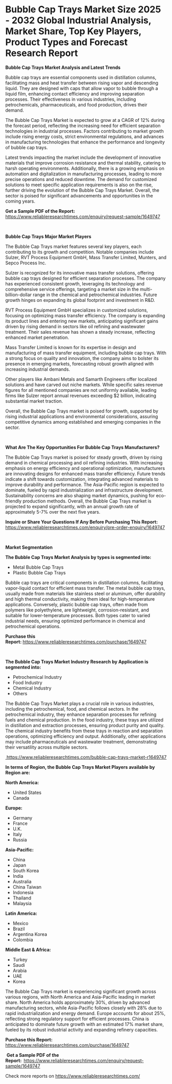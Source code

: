 <p><h1>Bubble Cap Trays Market Size 2025 - 2032 Global Industrial Analysis, Market Share, Top Key Players, Product Types and Forecast Research Report</h1></p><p><strong>Bubble Cap Trays Market Analysis and Latest Trends</strong></p>
<p><p>Bubble cap trays are essential components used in distillation columns, facilitating mass and heat transfer between rising vapor and descending liquid. They are designed with caps that allow vapor to bubble through a liquid film, enhancing contact efficiency and improving separation processes. Their effectiveness in various industries, including petrochemicals, pharmaceuticals, and food production, drives their demand.</p><p>The Bubble Cap Trays Market is expected to grow at a CAGR of 12% during the forecast period, reflecting the increasing need for efficient separation technologies in industrial processes. Factors contributing to market growth include rising energy costs, strict environmental regulations, and advances in manufacturing technologies that enhance the performance and longevity of bubble cap trays.</p><p>Latest trends impacting the market include the development of innovative materials that improve corrosion resistance and thermal stability, catering to harsh operating environments. Additionally, there is a growing emphasis on automation and digitalization in manufacturing processes, leading to more precise operations and reduced downtime. The demand for customized solutions to meet specific application requirements is also on the rise, further driving the evolution of the Bubble Cap Trays Market. Overall, the sector is poised for significant advancements and opportunities in the coming years.</p></p>
<p><strong>Get a Sample PDF of the Report:&nbsp;</strong> <a href="https://www.reliableresearchtimes.com/enquiry/request-sample/1649747?utm_campaign=2999&utm_medium=2&utm_source=Github&utm_content=ia&utm_term=09042025&utm_id=bubble-cap-trays">https://www.reliableresearchtimes.com/enquiry/request-sample/1649747</a></p>
<p>&nbsp;</p>
<p><strong>Bubble Cap Trays Major Market Players</strong></p>
<p><p>The Bubble Cap Trays market features several key players, each contributing to its growth and competition. Notable companies include Sulzer, RVT Process Equipment GmbH, Mass Transfer Limited, Munters, and Sepco Process Inc. </p><p>Sulzer is recognized for its innovative mass transfer solutions, offering bubble cap trays designed for efficient separation processes. The company has experienced consistent growth, leveraging its technology and comprehensive service offerings, targeting a market size in the multi-billion-dollar range in the chemical and petrochemical industries. Future growth hinges on expanding its global footprint and investment in R&D.</p><p>RVT Process Equipment GmbH specializes in customized solutions, focusing on optimizing mass transfer efficiency. The company is expanding its product lines and entering new markets, anticipating significant gains driven by rising demand in sectors like oil refining and wastewater treatment. Their sales revenue has shown a steady increase, reflecting enhanced market penetration.</p><p>Mass Transfer Limited is known for its expertise in design and manufacturing of mass transfer equipment, including bubble cap trays. With a strong focus on quality and innovation, the company aims to bolster its presence in emerging markets, forecasting robust growth aligned with increasing industrial demands.</p><p>Other players like Ambani Metals and Samarth Engineers offer localized solutions and have carved out niche markets. While specific sales revenue figures for all mentioned companies are not uniformly available, leading firms like Sulzer report annual revenues exceeding $2 billion, indicating substantial market traction.</p><p>Overall, the Bubble Cap Trays market is poised for growth, supported by rising industrial applications and environmental considerations, assuring competitive dynamics among established and emerging companies in the sector.</p></p>
<p>&nbsp;</p>
<p><strong>What Are The Key Opportunities For Bubble Cap Trays Manufacturers?</strong></p>
<p><p>The Bubble Cap Trays market is poised for steady growth, driven by rising demand in chemical processing and oil refining industries. With increasing emphasis on energy efficiency and operational optimization, manufacturers are innovating designs for enhanced mass transfer efficiency. Future trends indicate a shift towards customization, integrating advanced materials to improve durability and performance. The Asia-Pacific region is expected to dominate, fueled by rapid industrialization and infrastructure development. Sustainability concerns are also shaping market dynamics, pushing for eco-friendly production methods. Overall, the Bubble Cap Trays market is projected to expand significantly, with an annual growth rate of approximately 5-7% over the next five years.</p></p>
<p><strong>Inquire or Share Your Questions If Any Before Purchasing This Report:</strong> <a href="https://www.reliableresearchtimes.com/enquiry/pre-order-enquiry/1649747?utm_campaign=2999&utm_medium=2&utm_source=Github&utm_content=ia&utm_term=09042025&utm_id=bubble-cap-trays">https://www.reliableresearchtimes.com/enquiry/pre-order-enquiry/1649747</a></p>
<p>&nbsp;</p>
<p><strong>Market Segmentation</strong></p>
<p><strong>The Bubble Cap Trays Market Analysis by types is segmented into:</strong></p>
<p><ul><li>Metal Bubble Cap Trays</li><li>Plastic Bubble Cap Trays</li></ul></p>
<p><p>Bubble cap trays are critical components in distillation columns, facilitating vapor-liquid contact for efficient mass transfer. The metal bubble cap trays, usually made from materials like stainless steel or aluminum, offer durability and high thermal conductivity, making them ideal for high-temperature applications. Conversely, plastic bubble cap trays, often made from polymers like polyethylene, are lightweight, corrosion-resistant, and suitable for lower-temperature processes. Both types cater to varied industrial needs, ensuring optimized performance in chemical and petrochemical operations.</p></p>
<p><strong>Purchase this Report:&nbsp;</strong><a href="https://www.reliableresearchtimes.com/purchase/1649747?utm_campaign=2999&utm_medium=2&utm_source=Github&utm_content=ia&utm_term=09042025&utm_id=bubble-cap-trays">https://www.reliableresearchtimes.com/purchase/1649747</a></p>
<p>&nbsp;</p>
<p><strong>The Bubble Cap Trays Market Industry Research by Application is segmented into:</strong></p>
<p><ul><li>Petrochemical Industry</li><li>Food Industry</li><li>Chemical Industry</li><li>Others</li></ul></p>
<p><p>The Bubble Cap Trays Market plays a crucial role in various industries, including the petrochemical, food, and chemical sectors. In the petrochemical industry, they enhance separation processes for refining fuels and chemical production. In the food industry, these trays are utilized in distillation and extraction processes, ensuring product purity and quality. The chemical industry benefits from these trays in reaction and separation operations, optimizing efficiency and output. Additionally, other applications may include pharmaceuticals and wastewater treatment, demonstrating their versatility across multiple sectors.</p></p>
<p><a href="https://www.reliableresearchtimes.com/bubble-cap-trays-market-r1649747?utm_campaign=2999&utm_medium=2&utm_source=Github&utm_content=ia&utm_term=09042025&utm_id=bubble-cap-trays">&nbsp;https://www.reliableresearchtimes.com/bubble-cap-trays-market-r1649747</a></p>
<p><strong>In terms of Region, the Bubble Cap Trays Market Players available by Region are:</strong></p>
<p>
    <p> <strong> North America: </strong>
        <ul>
            <li>United States</li>
            <li>Canada</li>
        </ul>
        </p> 
    <p> <strong> Europe: </strong>
        <ul>
            <li>Germany</li>
            <li>France</li>
            <li>U.K.</li>
            <li>Italy</li>
            <li>Russia</li>
        </ul>
        </p> 
    <p> <strong> Asia-Pacific: </strong>
        <ul>
            <li>China</li>
            <li>Japan</li>
            <li>South Korea</li>
            <li>India</li>
            <li>Australia</li>
            <li>China Taiwan</li>
            <li>Indonesia</li>
            <li>Thailand</li>
            <li>Malaysia</li>
        </ul>
        </p> 
    <p> <strong> Latin America: </strong>
        <ul>
            <li>Mexico</li>
            <li>Brazil</li>
            <li>Argentina Korea</li>
            <li>Colombia</li>
        </ul>
        </p> 
    <p> <strong> Middle East & Africa: </strong>
        <ul>
            <li>Turkey</li>
            <li>Saudi</li>
            <li>Arabia</li>
            <li>UAE</li>
            <li>Korea</li>
        </ul>
    </p>
    </p>
<p><p>The Bubble Cap Trays market is experiencing significant growth across various regions, with North America and Asia-Pacific leading in market share. North America holds approximately 30%, driven by advanced manufacturing sectors, while Asia-Pacific follows closely with 28% due to rapid industrialization and energy demand. Europe accounts for about 25%, reflecting strong regulatory support for efficient processes. China is anticipated to dominate future growth with an estimated 17% market share, fueled by its robust industrial activity and expanding refinery capacities.</p></p>
<p><strong>Purchase this Report: </strong><a href="https://www.reliableresearchtimes.com/purchase/1649747?utm_campaign=2999&utm_medium=2&utm_source=Github&utm_content=ia&utm_term=09042025&utm_id=bubble-cap-trays">https://www.reliableresearchtimes.com/purchase/1649747</a></p>
<p>&nbsp;<strong>Get a Sample PDF of the Report:&nbsp;&nbsp;</strong><a href="https://www.reliableresearchtimes.com/enquiry/request-sample/1649747?utm_campaign=2999&utm_medium=2&utm_source=Github&utm_content=ia&utm_term=09042025&utm_id=bubble-cap-trays">https://www.reliableresearchtimes.com/enquiry/request-sample/1649747</a></p>
<p><strong></strong></p>
<p>Check more reports on <a href="https://www.reliableresearchtimes.com/?utm_campaign=2999&utm_medium=2&utm_source=Github&utm_content=ia&utm_term=09042025&utm_id=bubble-cap-trays">https://www.reliableresearchtimes.com/</a></p>